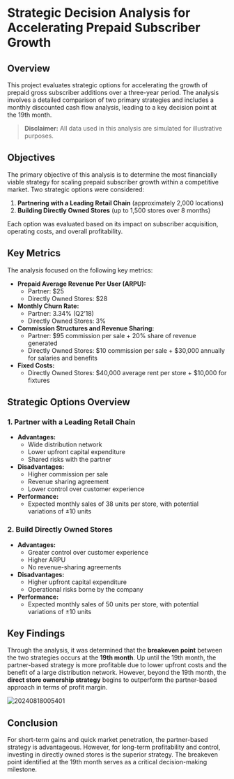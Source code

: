 # Strategic Decision Analysis for Accelerating Prepaid Subscriber Growth

## Overview

This project evaluates strategic options for accelerating the growth of prepaid gross subscriber additions over a three-year period. The analysis involves a detailed comparison of two primary strategies and includes a monthly discounted cash flow analysis, leading to a key decision point at the 19th month.

> **Disclaimer:** All data used in this analysis are simulated for illustrative purposes.

## Objectives

The primary objective of this analysis is to determine the most financially viable strategy for scaling prepaid subscriber growth within a competitive market. Two strategic options were considered:
1. **Partnering with a Leading Retail Chain** (approximately 2,000 locations)
2. **Building Directly Owned Stores** (up to 1,500 stores over 8 months)

Each option was evaluated based on its impact on subscriber acquisition, operating costs, and overall profitability.

## Key Metrics

The analysis focused on the following key metrics:

- **Prepaid Average Revenue Per User (ARPU):** 
  - Partner: $25 
  - Directly Owned Stores: $28
- **Monthly Churn Rate:** 
  - Partner: 3.34% (Q2’18)
  - Directly Owned Stores: 3%
- **Commission Structures and Revenue Sharing:** 
  - Partner: $95 commission per sale + 20% share of revenue generated
  - Directly Owned Stores: $10 commission per sale + $30,000 annually for salaries and benefits
- **Fixed Costs:** 
  - Directly Owned Stores: $40,000 average rent per store + $10,000 for fixtures

## Strategic Options Overview

### 1. Partner with a Leading Retail Chain
- **Advantages:** 
  - Wide distribution network
  - Lower upfront capital expenditure
  - Shared risks with the partner
- **Disadvantages:** 
  - Higher commission per sale
  - Revenue sharing agreement
  - Lower control over customer experience
- **Performance:** 
  - Expected monthly sales of 38 units per store, with potential variations of ±10 units

### 2. Build Directly Owned Stores
- **Advantages:** 
  - Greater control over customer experience
  - Higher ARPU
  - No revenue-sharing agreements
- **Disadvantages:** 
  - Higher upfront capital expenditure
  - Operational risks borne by the company
- **Performance:** 
  - Expected monthly sales of 50 units per store, with potential variations of ±10 units

## Key Findings

Through the analysis, it was determined that the **breakeven point** between the two strategies occurs at the **19th month**. Up until the 19th month, the partner-based strategy is more profitable due to lower upfront costs and the benefit of a large distribution network. However, beyond the 19th month, the **direct store ownership strategy** begins to outperform the partner-based approach in terms of profit margin.

![20240818005401](https://github.com/user-attachments/assets/d2c383d6-9990-4abd-97e2-5bbcb5bf3bce)

## Conclusion

For short-term gains and quick market penetration, the partner-based strategy is advantageous. However, for long-term profitability and control, investing in directly owned stores is the superior strategy. The breakeven point identified at the 19th month serves as a critical decision-making milestone.


